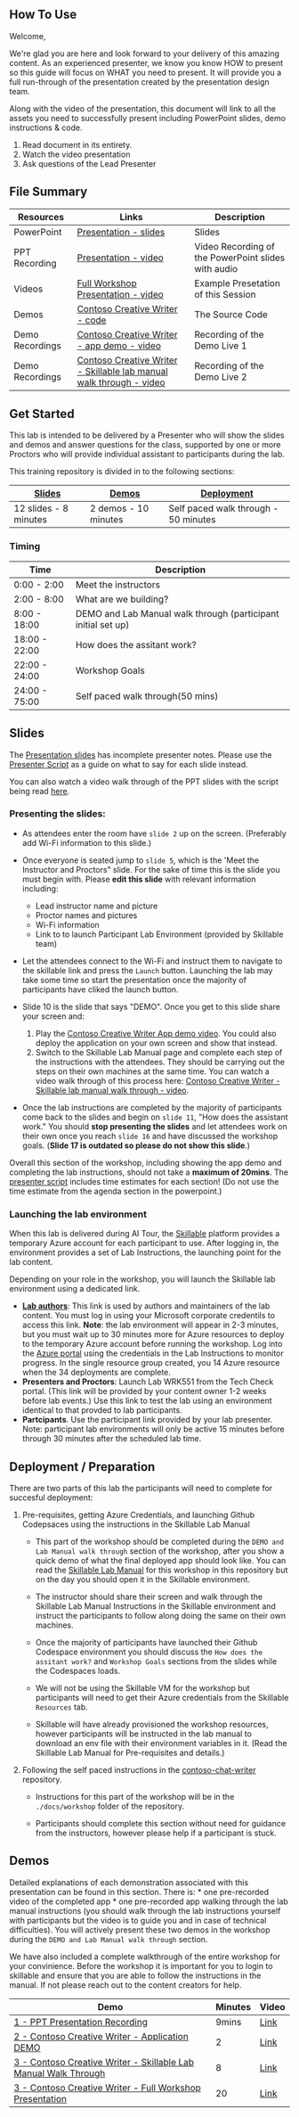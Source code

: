 ## How To Use 

Welcome,

We're glad you are here and look forward to your delivery of this amazing content. As an experienced presenter, we know you know HOW to present so this guide will focus on WHAT you need to present. It will provide you a full run-through of the presentation created by the presentation design team. 

Along with the video of the presentation, this document will link to all the assets you need to successfully present including PowerPoint slides, demo instructions & code.

1.  Read document in its entirety.
2.  Watch the video presentation
3.  Ask questions of the Lead Presenter

## File Summary

| Resources          | Links                            | Description |
|-------------------|----------------------------------|-------------------|
| PowerPoint        | [Presentation - slides](https://aka.ms/AArxx4v) | Slides |
| PPT Recording     | [Presentation - video](https://aka.ms/AAs4l8x) | Video Recording of the PowerPoint slides with audio |
| Videos            | [Full Workshop Presentation - video](https://aka.ms/AAs50ni) | Example Presetation of this Session |
| Demos             | [Contoso Creative Writer - code](https://github.com/Azure-Samples/contoso-creative-writer) | The Source Code | 
| Demo Recordings           | [Contoso Creative Writer - app demo - video](https://aka.ms/AAs4t0n) | Recording of the Demo Live 1 | 
| Demo Recordings           | [Contoso Creative Writer - Skillable lab manual walk through - video](https://microsoft.sharepoint.com/:v:/t/AI-Tour-FY25/EWW5434JuPpMlP9O5XPsFV8Bqdz6a2LOk08xyJYqFEbBnA?e=of8G3N) | Recording of the Demo Live 2 | 

## Get Started

This lab is intended to be delivered by a Presenter who will show the slides and demos and answer questions for the class, supported
by one or more Proctors who will provide individual assistant to participants during the lab.

This training repository is divided in to the following sections:

| [Slides](#slides) | [Demos](#demos) | [Deployment](#deployment-Preparation) | 
|-------------------|---------------------------|--------------------------------------
| 12 slides - 8 minutes| 2 demos - 10 minutes | Self paced walk through - 50 minutes

### Timing

| Time        | Description 
--------------|-------------
0:00 - 2:00   | Meet the instructors 
2:00 - 8:00  | What are we building?
8:00 - 18:00 | DEMO and Lab Manual walk through (participant initial set up)
18:00 - 22:00 | How does the assitant work?
22:00 - 24:00 | Workshop Goals 
24:00 - 75:00 | Self paced walk through(50 mins)

## Slides

The [Presentation slides](https://aka.ms/AArxx4v) has incomplete presenter notes. Please use the [Presenter Script](SCRIPT.md) as a guide on what to say for each slide instead. 

You can also watch a video walk through of the PPT slides with the script being read [here](https://aka.ms/AAs4l8x). 

### Presenting the slides: 

- As attendees enter the room have `slide 2` up on the screen. (Preferably add Wi-Fi information to this slide.)
  
- Once everyone is seated jump to `slide 5`, which is the 'Meet the Instructor and Proctors" slide. For the sake of time this is the slide you must begin with. Please **edit this slide** with relevant information including:
  
    * Lead instructor name and picture
    * Proctor names and pictures 
    * Wi-Fi information
    * Link to to launch Participant Lab Environment (provided by Skillable team)
      
- Let the attendees connect to the Wi-Fi and instruct them to navigate to the skillable link and press the `Launch` button. Launching the lab may take some time so start the presentation once the majority of participants have cliked the launch button. 
  
- Slide 10 is the slide that says "DEMO". Once you get to this slide share your screen and:
  
    1. Play the [Contoso Creative Writer App demo video](https://aka.ms/AAs4t0n). You could also deploy the application on your own screen and show that instead. 
    2. Switch to the Skillable Lab Manual page and complete each step of the instructions with the attendees. They should be carrying out the steps on their own machines at the same time. You can watch a video walk through of this process here:  [Contoso Creative Writer - Skillable lab manual walk through - video](https://microsoft.sharepoint.com/:v:/t/AI-Tour-FY25/EWW5434JuPpMlP9O5XPsFV8Bqdz6a2LOk08xyJYqFEbBnA?e=of8G3N). 
       
- Once the lab instructions are completed by the majority of participants come back to the slides and begin on `slide 11`, "How does the assistant work." You should **stop presenting the slides** and let attendees work on their own once you reach `slide 16` and have discussed the workshop goals. (**Slide 17 is outdated so please do not show this slide**.) 

Overall this section of the workshop, including showing the app demo and completing the lab instructions, should not take a **maximum of 20mins**. The [presenter script](SCRIPT.md) includes time estimates for each section! (Do not use the time estimate from the agenda section in the powerpoint.)

### Launching the lab environment

When this lab is delivered during AI Tour, the [Skillable](https://docs.skillable.com/) platform provides a temporary Azure
account for each participant to use. After logging in, the environment provides a set of Lab Instructions, the launching point for
the lab content.

Depending on your role in the workshop, you will launch the Skillable lab environment using a dedicated link.

* **[Lab authors](https://labondemand.com/LabProfile/171046)**: This link is used by authors and maintainers of the lab content.
  You must log in using your Microsoft corporate credentils to access this link.
  **Note**: the lab environment will appear in 2-3 minutes,
  but you must wait up to 30 minutes more for Azure resources to deploy to the temporary Azure account
  before running the workshop.
  Log into the [Azure portal](https://portal.azure.com) using the credentials in the Lab Instructions to monitor progress. In the
  single resource group created, you 14 Azure resource when the 34 deployments are complete. 
* **Presenters and Proctors**: Launch Lab WRK551 from the Tech Check portal. (This link will be provided by your content owner 1-2
  weeks before lab events.) Use this link to test the lab using an environment identical to that provded to lab participants.
* **Partcipants**. Use the participant link provided by your lab presenter. Note: participant lab environments will only be
  active 15 minutes before through 30 minutes after the scheduled lab time.

## Deployment / Preparation

There are two parts of this lab the participants will need to complete for succesful deployment: 

1. Pre-requisites, getting Azure Credentials, and launching Github Codepsaces using the instructions in the Skillable Lab Manual

    * This part of the workshop should be completed during the `DEMO and Lab Manual walk through` section of the workshop, after you show a quick demo of what the final deployed app should look like. You can read the [Skillable Lab Manual](LAB_MANUAL.md) for this workshop in this repository but on the day you should open it in the Skillable environment. 

    * The instructor should share their screen and walk through the Skillable Lab Manual Instructions in the Skillable environment and instruct the participants to follow along doing the same on their own machines. 

    * Once the majority of participants have launched their Github Codespace environment you should discuss the `How does the assitant work?` and `Workshop Goals` sections from the slides while the Codespaces loads. 

    * We will not be using the Skillable VM for the workshop but participants will need to get their Azure credentials from the Skillable `Resources` tab. 

    * Skillable will have already provisioned the workshop resources, however participants will be instructed in the lab manual to download an env file with their environment variables in it. (Read the Skillable Lab Manual for Pre-requisites and details.)

2.   Following the self paced instructions in the [contoso-chat-writer](https://github.com/Azure-Samples/contoso-creative-writer) repository.

        * Instructions for this part of the workshop will be in the `./docs/workshop` folder of the repository.
          
        * Participants should complete this section without need for guidance from the instructors, however please help if a participant is stuck.  


## Demos

Detailed explanations of each demonstration associated with this presentation can be found in this section. There is:
    * one pre-recorded video of the completed app 
    * one pre-recorded app walking through the lab manual instructions (you should walk through the lab instructions yourself with participants but the video is to guide you and in case of technical difficulties). 
You will actively present these two demos in the workshop during the `DEMO and Lab Manual walk through` section. 

We have also included a complete walkthrough of the entire workshop for your convinience. 
Before the workshop it is important for you to login to skillable and ensure that you are able to follow the instructions in the manual. If not please reach out to the content creators for help.

| Demo 	                                                                                               | Minutes | Video |
-------------------------------------------------------------------------------------------------------|---------|----------------- | 
|  [1 - PPT Presentation Recording](https://aka.ms/AAs4l8x) | 9mins       | [Link](https://aka.ms/AAs4l8x) |
|  [2 - Contoso Creative Writer - Application DEMO](https://github.com/Azure-Samples/contoso-creative-writer) | 2       | [Link](https://github.com/Azure-Samples/contoso-creative-writer) |
|  [3 - Contoso Creative Writer - Skillable Lab Manual Walk Through](LAB_MANUAL.md) | 8       | [Link](https://microsoft.sharepoint.com/:v:/t/AI-Tour-FY25/EWW5434JuPpMlP9O5XPsFV8Bqdz6a2LOk08xyJYqFEbBnA?e=of8G3N) |
|  [3 - Contoso Creative Writer - Full Workshop Presentation](https://aka.ms/AAs50ni) | 20       | [Link](https://aka.ms/AAs50ni) |

 
